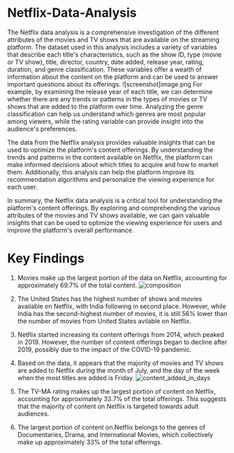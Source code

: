 # Netflix-Data-Analysis

The Netflix data analysis is a comprehensive investigation of the different attributes of the movies and TV shows that are available on the streaming platform. The dataset used in this analysis includes a variety of variables that describe each title's characteristics, such as the show ID, type (movie or TV show), title, director, country, date added, release year, rating, duration, and genre classification. These variables offer a wealth of information about the content on the platform and can be used to answer important questions about its offerings.
![screenshot]image.png
For example, by examining the release year of each title, we can determine whether there are any trends or patterns in the types of movies or TV shows that are added to the platform over time. Analyzing the genre classification can help us understand which genres are most popular among viewers, while the rating variable can provide insight into the audience's preferences.

The data from the Netflix analysis provides valuable insights that can be used to optimize the platform's content offerings. By understanding the trends and patterns in the content available on Netflix, the platform can make informed decisions about which titles to acquire and how to market them. Additionally, this analysis can help the platform improve its recommendation algorithms and personalize the viewing experience for each user.

In summary, the Netflix data analysis is a critical tool for understanding the platform's content offerings. By exploring and comprehending the various attributes of the movies and TV shows available, we can gain valuable insights that can be used to optimize the viewing experience for users and improve the platform's overall performance.

# Key Findings

1. Movies make up the largest portion of the data on Netflix, accounting for approximately 69.7% of the total content.
   ![composition](https://user-images.githubusercontent.com/120264399/233318179-f3c31a92-bfcd-4245-9462-6f5181b1f4a0.png)
2. The United States has the highest number of shows and movies available on Netflix, with India following in second place. However, while India has the second-highest number of movies, it is still 56% lower than the number of movies from United States avilable on Netflix. 
  
3. Netflix started increasing its content offerings from 2014, which peaked in 2019. However, the number of content offerings began to decline after 2019, possibly due to the impact of the COVID-19 pandemic.
4. Based on the data, it appears that the majority of movies and TV shows are added to Netflix during the month of July, and the day of the week when the most titles are added is Friday.
![content_added_in_days](https://user-images.githubusercontent.com/120264399/233318517-a1382ea5-f379-42f6-9e34-dbfac1d966be.png)
6. The TV-MA rating makes up the largest portion of content on Netflix, accounting for approximately 33.7% of the total offerings. This suggests that the majority of content on Netflix is targeted towards adult audiences.
7. The largest portion of content on Netflix belongs to the genres of Documentaries, Drama, and International Movies, which collectively make up approximately 33% of the total offerings.
